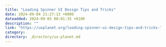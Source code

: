 ```yaml
---
title: "Loading Spinner UI Design Tips and Tricks"
date: 2024-09-04 21:27:13 +0000
dateadded: 2024-09-05 00:01:35 +0100
description: ""
link: "https://uxplanet.org/loading-spinner-ui-design-tips-and-tricks-73a937e14528?source=rss----819cc2aaeee0---4"
category:
directory: _directory/ux-planet.md
---
```


